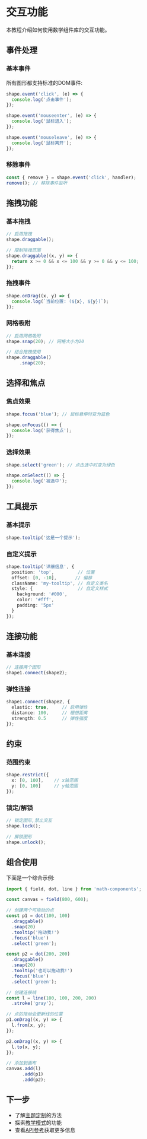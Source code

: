 # 交互功能

本教程介绍如何使用数学组件库的交互功能。

## 事件处理

### 基本事件

所有图形都支持标准的DOM事件:

```typescript
shape.event('click', (e) => {
  console.log('点击事件');
});

shape.event('mouseenter', (e) => {
  console.log('鼠标进入');
});

shape.event('mouseleave', (e) => {
  console.log('鼠标离开');
});
```

### 移除事件

```typescript
const { remove } = shape.event('click', handler);
remove(); // 移除事件监听
```

## 拖拽功能

### 基本拖拽

```typescript
// 启用拖拽
shape.draggable();

// 限制拖拽范围
shape.draggable((x, y) => {
  return x >= 0 && x <= 100 && y >= 0 && y <= 100;
});
```

### 拖拽事件

```typescript
shape.onDrag((x, y) => {
  console.log(`当前位置: (${x}, ${y})`);
});
```

### 网格吸附

```typescript
// 启用网格吸附
shape.snap(20); // 网格大小为20

// 结合拖拽使用
shape.draggable()
     .snap(20);
```

## 选择和焦点

### 焦点效果

```typescript
shape.focus('blue'); // 鼠标悬停时变为蓝色

shape.onFocus(() => {
  console.log('获得焦点');
});
```

### 选择效果

```typescript
shape.select('green'); // 点击选中时变为绿色

shape.onSelect(() => {
  console.log('被选中');
});
```

## 工具提示

### 基本提示

```typescript
shape.tooltip('这是一个提示');
```

### 自定义提示

```typescript
shape.tooltip('详细信息', {
  position: 'top',         // 位置
  offset: [0, -10],       // 偏移
  className: 'my-tooltip', // 自定义类名
  style: {                 // 自定义样式
    background: '#000',
    color: '#fff',
    padding: '5px'
  }
});
```

## 连接功能

### 基本连接

```typescript
// 连接两个图形
shape1.connect(shape2);
```

### 弹性连接

```typescript
shape1.connect(shape2, {
  elastic: true,     // 启用弹性
  distance: 100,     // 理想距离
  strength: 0.5      // 弹性强度
});
```

## 约束

### 范围约束

```typescript
shape.restrict({
  x: [0, 100],    // x轴范围
  y: [0, 100]     // y轴范围
});
```

### 锁定/解锁

```typescript
// 锁定图形,禁止交互
shape.lock();

// 解锁图形
shape.unlock();
```

## 组合使用

下面是一个综合示例:

```typescript
import { field, dot, line } from 'math-components';

const canvas = field(800, 600);

// 创建两个可拖动的点
const p1 = dot(100, 100)
  .draggable()
  .snap(20)
  .tooltip('拖动我!')
  .focus('blue')
  .select('green');

const p2 = dot(200, 200)
  .draggable()
  .snap(20)
  .tooltip('也可以拖动我!')
  .focus('blue')
  .select('green');

// 创建连接线
const l = line(100, 100, 200, 200)
  .stroke('gray');

// 点的拖动会更新线的位置
p1.onDrag((x, y) => {
  l.from(x, y);
});

p2.onDrag((x, y) => {
  l.to(x, y);
});

// 添加到画布
canvas.add(l)
      .add(p1)
      .add(p2);
```

## 下一步

- 了解[主题定制](./theming.md)的方法
- 探索[教学模式](./teaching.md)的功能
- 查看[API参考](../api/README.md)获取更多信息 